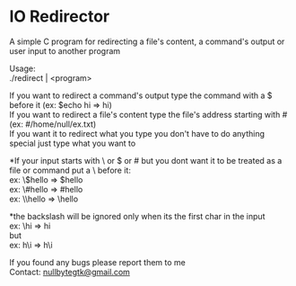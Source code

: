 # IO Redirector
A simple C program for redirecting a file's content, a command's output or user input to another program

Usage:<br>
  ./redirect | \<program\>
  
If you want to redirect a command's output type the command with a $ before it (ex: $echo hi => hi)<br>
If you want to redirect a file's content type the file's address starting with # (ex: #/home/null/ex.txt)<br>
If you want it to redirect what you type you don't have to do anything special just type what you want to


*If your input starts with \ or $ or # but you dont want it to be treated as a file or command put a \ before it:<br>
  ex: \\$hello => $hello<br>
  ex: \\#hello => #hello<br>
  ex: \\\hello => \hello

*the backslash will be ignored only when its the first char in the input<br>
  ex: \hi => hi<br>
  but<br>
  ex: h\i => h\i
  
If you found any bugs please report them to me<br>
Contact: nullbytegtk@gmail.com
